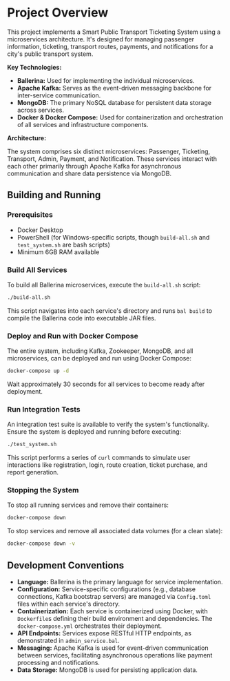 # Project Overview

This project implements a Smart Public Transport Ticketing System using a microservices architecture. It's designed for managing passenger information, ticketing, transport routes, payments, and notifications for a city's public transport system.

**Key Technologies:**

*   **Ballerina:** Used for implementing the individual microservices.
*   **Apache Kafka:** Serves as the event-driven messaging backbone for inter-service communication.
*   **MongoDB:** The primary NoSQL database for persistent data storage across services.
*   **Docker & Docker Compose:** Used for containerization and orchestration of all services and infrastructure components.

**Architecture:**

The system comprises six distinct microservices: Passenger, Ticketing, Transport, Admin, Payment, and Notification. These services interact with each other primarily through Apache Kafka for asynchronous communication and share data persistence via MongoDB.

## Building and Running

### Prerequisites

*   Docker Desktop
*   PowerShell (for Windows-specific scripts, though `build-all.sh` and `test_system.sh` are bash scripts)
*   Minimum 6GB RAM available

### Build All Services

To build all Ballerina microservices, execute the `build-all.sh` script:

```bash
./build-all.sh
```

This script navigates into each service's directory and runs `bal build` to compile the Ballerina code into executable JAR files.

### Deploy and Run with Docker Compose

The entire system, including Kafka, Zookeeper, MongoDB, and all microservices, can be deployed and run using Docker Compose:

```bash
docker-compose up -d
```

Wait approximately 30 seconds for all services to become ready after deployment.

### Run Integration Tests

An integration test suite is available to verify the system's functionality. Ensure the system is deployed and running before executing:

```bash
./test_system.sh
```

This script performs a series of `curl` commands to simulate user interactions like registration, login, route creation, ticket purchase, and report generation.

### Stopping the System

To stop all running services and remove their containers:

```bash
docker-compose down
```

To stop services and remove all associated data volumes (for a clean slate):

```bash
docker-compose down -v
```

## Development Conventions

*   **Language:** Ballerina is the primary language for service implementation.
*   **Configuration:** Service-specific configurations (e.g., database connections, Kafka bootstrap servers) are managed via `Config.toml` files within each service's directory.
*   **Containerization:** Each service is containerized using Docker, with `Dockerfile`s defining their build environment and dependencies. The `docker-compose.yml` orchestrates their deployment.
*   **API Endpoints:** Services expose RESTful HTTP endpoints, as demonstrated in `admin_service.bal`.
*   **Messaging:** Apache Kafka is used for event-driven communication between services, facilitating asynchronous operations like payment processing and notifications.
*   **Data Storage:** MongoDB is used for persisting application data.
